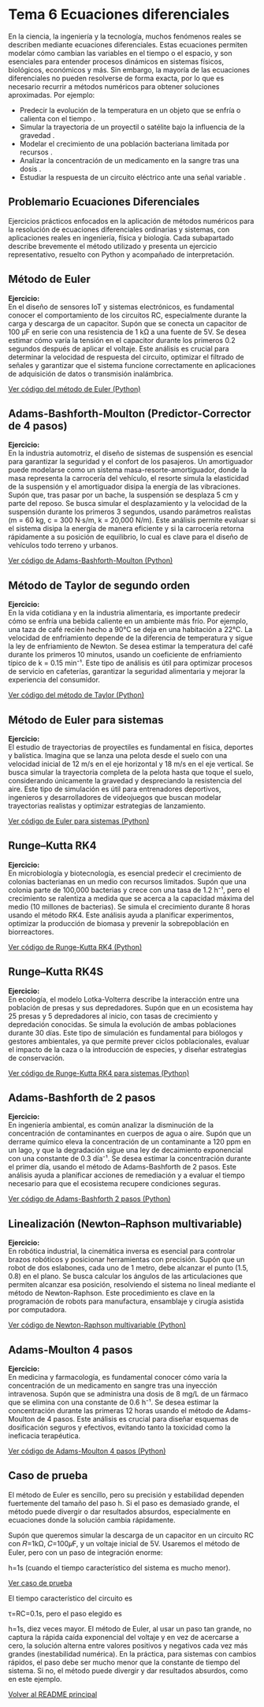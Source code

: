 # Tema 6 Ecuaciones diferenciales
En la ciencia, la ingeniería y la tecnología, muchos fenómenos reales se describen mediante ecuaciones diferenciales. Estas ecuaciones permiten modelar cómo cambian las variables en el tiempo o el espacio, y son esenciales para entender procesos dinámicos en sistemas físicos, biológicos, económicos y más. Sin embargo, la mayoría de las ecuaciones diferenciales no pueden resolverse de forma exacta, por lo que es necesario recurrir a métodos numéricos para obtener soluciones aproximadas. Por ejemplo:

- Predecir la evolución de la temperatura en un objeto que se enfría o calienta con el tiempo .
- Simular la trayectoria de un proyectil o satélite bajo la influencia de la gravedad .
- Modelar el crecimiento de una población bacteriana limitada por recursos .
- Analizar la concentración de un medicamento en la sangre tras una dosis .
- Estudiar la respuesta de un circuito eléctrico ante una señal variable .

## Problemario Ecuaciones Diferenciales

Ejercicios prácticos enfocados en la aplicación de métodos numéricos para la resolución de ecuaciones diferenciales ordinarias y sistemas, con aplicaciones reales en ingeniería, física y biología. Cada subapartado describe brevemente el método utilizado y presenta un ejercicio representativo, resuelto con Python y acompañado de interpretación.


##  Método de Euler

**Ejercicio:**  
En el diseño de sensores IoT y sistemas electrónicos, es fundamental conocer el comportamiento de los circuitos RC, especialmente durante la carga y descarga de un capacitor. Supón que se conecta un capacitor de 100 μF en serie con una resistencia de 1 kΩ a una fuente de 5V. Se desea estimar cómo varía la tensión en el capacitor durante los primeros 0.2 segundos después de aplicar el voltaje. Este análisis es crucial para determinar la velocidad de respuesta del circuito, optimizar el filtrado de señales y garantizar que el sistema funcione correctamente en aplicaciones de adquisición de datos o transmisión inalámbrica.

[ Ver código del método de Euler (Python)](https://github.com/sergiolb27/Metodos-Numericos-/blob/9c47b8b29ab18ab6ed69f051d0bd566bfb22df48/codigos/tema6/Euler.py)


##  Adams-Bashforth-Moulton (Predictor-Corrector de 4 pasos)

**Ejercicio:**  
En la industria automotriz, el diseño de sistemas de suspensión es esencial para garantizar la seguridad y el confort de los pasajeros. Un amortiguador puede modelarse como un sistema masa-resorte-amortiguador, donde la masa representa la carrocería del vehículo, el resorte simula la elasticidad de la suspensión y el amortiguador disipa la energía de las vibraciones. Supón que, tras pasar por un bache, la suspensión se desplaza 5 cm y parte del reposo. Se busca simular el desplazamiento y la velocidad de la suspensión durante los primeros 3 segundos, usando parámetros realistas (m = 60 kg, c = 300 N·s/m, k = 20,000 N/m). Este análisis permite evaluar si el sistema disipa la energía de manera eficiente y si la carrocería retorna rápidamente a su posición de equilibrio, lo cual es clave para el diseño de vehículos todo terreno y urbanos.

[ Ver código de Adams-Bashforth-Moulton (Python)](https://github.com/sergiolb27/Metodos-Numericos-/blob/9c47b8b29ab18ab6ed69f051d0bd566bfb22df48/codigos/tema6/abm.py)


##  Método de Taylor de segundo orden

**Ejercicio:**  
En la vida cotidiana y en la industria alimentaria, es importante predecir cómo se enfría una bebida caliente en un ambiente más frío. Por ejemplo, una taza de café recién hecho a 90°C se deja en una habitación a 22°C. La velocidad de enfriamiento depende de la diferencia de temperatura y sigue la ley de enfriamiento de Newton. Se desea estimar la temperatura del café durante los primeros 10 minutos, usando un coeficiente de enfriamiento típico de k = 0.15 min⁻¹. Este tipo de análisis es útil para optimizar procesos de servicio en cafeterías, garantizar la seguridad alimentaria y mejorar la experiencia del consumidor.

[ Ver código del método de Taylor (Python)](https://github.com/sergiolb27/Metodos-Numericos-/blob/9c47b8b29ab18ab6ed69f051d0bd566bfb22df48/codigos/tema6/taylor.py)

##  Método de Euler para sistemas

**Ejercicio:**  
El estudio de trayectorias de proyectiles es fundamental en física, deportes y balística. Imagina que se lanza una pelota desde el suelo con una velocidad inicial de 12 m/s en el eje horizontal y 18 m/s en el eje vertical. Se busca simular la trayectoria completa de la pelota hasta que toque el suelo, considerando únicamente la gravedad y despreciando la resistencia del aire. Este tipo de simulación es útil para entrenadores deportivos, ingenieros y desarrolladores de videojuegos que buscan modelar trayectorias realistas y optimizar estrategias de lanzamiento.

[ Ver código de Euler para sistemas (Python)](https://github.com/sergiolb27/Metodos-Numericos-/blob/9c47b8b29ab18ab6ed69f051d0bd566bfb22df48/codigos/tema6/Eulerp.py)

##  Runge–Kutta RK4

**Ejercicio:**  
En microbiología y biotecnología, es esencial predecir el crecimiento de colonias bacterianas en un medio con recursos limitados. Supón que una colonia parte de 100,000 bacterias y crece con una tasa de 1.2 h⁻¹, pero el crecimiento se ralentiza a medida que se acerca a la capacidad máxima del medio (10 millones de bacterias). Se simula el crecimiento durante 8 horas usando el método RK4. Este análisis ayuda a planificar experimentos, optimizar la producción de biomasa y prevenir la sobrepoblación en biorreactores.

[ Ver código de Runge-Kutta RK4 (Python)](https://github.com/sergiolb27/Metodos-Numericos-/blob/9c47b8b29ab18ab6ed69f051d0bd566bfb22df48/codigos/tema6/rk4.py)

##  Runge–Kutta RK4S

**Ejercicio:**  
En ecología, el modelo Lotka-Volterra describe la interacción entre una población de presas y sus depredadores. Supón que en un ecosistema hay 25 presas y 5 depredadores al inicio, con tasas de crecimiento y depredación conocidas. Se simula la evolución de ambas poblaciones durante 30 días. Este tipo de simulación es fundamental para biólogos y gestores ambientales, ya que permite prever ciclos poblacionales, evaluar el impacto de la caza o la introducción de especies, y diseñar estrategias de conservación.

[ Ver código de Runge-Kutta RK4 para sistemas (Python)](https://github.com/sergiolb27/Metodos-Numericos-/blob/9c47b8b29ab18ab6ed69f051d0bd566bfb22df48/codigos/tema6/rk4s.py)

##  Adams-Bashforth de 2 pasos

**Ejercicio:**  
En ingeniería ambiental, es común analizar la disminución de la concentración de contaminantes en cuerpos de agua o aire. Supón que un derrame químico eleva la concentración de un contaminante a 120 ppm en un lago, y que la degradación sigue una ley de decaimiento exponencial con una constante de 0.3 día⁻¹. Se desea estimar la concentración durante el primer día, usando el método de Adams-Bashforth de 2 pasos. Este análisis ayuda a planificar acciones de remediación y a evaluar el tiempo necesario para que el ecosistema recupere condiciones seguras.

[ Ver código de Adams-Bashforth 2 pasos (Python)](https://github.com/sergiolb27/Metodos-Numericos-/blob/9c47b8b29ab18ab6ed69f051d0bd566bfb22df48/codigos/tema6/rk4s.py)


##  Linealización (Newton–Raphson multivariable)

**Ejercicio:**  
En robótica industrial, la cinemática inversa es esencial para controlar brazos robóticos y posicionar herramientas con precisión. Supón que un robot de dos eslabones, cada uno de 1 metro, debe alcanzar el punto (1.5, 0.8) en el plano. Se busca calcular los ángulos de las articulaciones que permiten alcanzar esa posición, resolviendo el sistema no lineal mediante el método de Newton-Raphson. Este procedimiento es clave en la programación de robots para manufactura, ensamblaje y cirugía asistida por computadora.

[ Ver código de Newton-Raphson multivariable (Python)](https://github.com/sergiolb27/Metodos-Numericos-/blob/9c47b8b29ab18ab6ed69f051d0bd566bfb22df48/codigos/tema6/Sistema%20lineal.py)

##  Adams-Moulton 4 pasos
**Ejercicio:**  
En medicina y farmacología, es fundamental conocer cómo varía la concentración de un medicamento en sangre tras una inyección intravenosa. Supón que se administra una dosis de 8 mg/L de un fármaco que se elimina con una constante de 0.6 h⁻¹. Se desea estimar la concentración durante las primeras 12 horas usando el método de Adams-Moulton de 4 pasos. Este análisis es crucial para diseñar esquemas de dosificación seguros y efectivos, evitando tanto la toxicidad como la ineficacia terapéutica.

[ Ver código de Adams-Moulton 4 pasos (Python)](https://github.com/sergiolb27/Metodos-Numericos-/blob/9c47b8b29ab18ab6ed69f051d0bd566bfb22df48/codigos/tema6/Adams-Moulton%204%20pasos.py)

## Caso de prueba

El método de Euler es sencillo, pero su precisión y estabilidad dependen fuertemente del tamaño del paso h. Si el paso es demasiado grande, el método puede divergir o dar resultados absurdos, especialmente en ecuaciones donde la solución cambia rápidamente.

Supón que queremos simular la descarga de un capacitor en un circuito RC con 
𝑅=1kΩ,  𝐶=100𝜇F, y un voltaje inicial de 5V. Usaremos el método de Euler, pero con un paso de integración enorme: 

h=1s (cuando el tiempo característico del sistema es mucho menor).

[Ver caso de prueba ](https://github.com/sergiolb27/Metodos-Numericos-/blob/9c47b8b29ab18ab6ed69f051d0bd566bfb22df48/codigos/tema6/prueba.py)

El tiempo característico del circuito es 

τ=RC=0.1s, pero el paso elegido es 

h=1s, diez veces mayor. El método de Euler, al usar un paso tan grande, no captura la rápida caída exponencial del voltaje y en vez de acercarse a cero, la solución alterna entre valores positivos y negativos cada vez más grandes (inestabilidad numérica).
En la práctica, para sistemas con cambios rápidos, el paso debe ser mucho menor que la constante de tiempo del sistema. Si no, el método puede divergir y dar resultados absurdos, como en este ejemplo.

[ Volver al README principal](../README.md)
